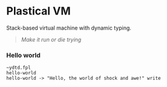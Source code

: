 # Plastical VM

Stack-based virtual machine with dynamic typing.

> *Make it run or die trying* 

### Hello world 

```f#
~ydtd.fpl
hello-world
hello-world -> "Hello, the world of shock and awe!" write
```

